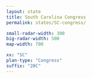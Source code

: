 ```yaml
---
layout: state
title: South Carolina Congress
permalink: states/SC-congress/

small-radar-width: 300
big-radar-width: 500
map-width: 700

xx: "SC"
plan-type: "Congress"
suffix: "20C"
---
```


